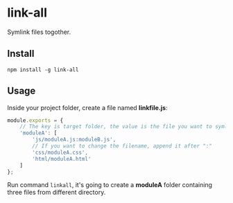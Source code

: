 # link-all

Symlink files togother.

## Install

```
npm install -g link-all
```

## Usage

Inside your project folder, create a file named **linkfile.js**:

```javascript
module.exports = {
    // The key is target folder, the value is the file you want to symlink into it.
    'moduleA': [
        'js/moduleA.js:moduleB.js',
        // If you want to change the filename, append it after ":"
        'css/moduleA.css',
        'html/moduleA.html'
    ]
};
```

Run command `linkall`, it's going to create a **moduleA** folder containing three files from different directory.

